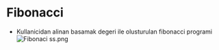 # Fibonacci

- Kullanicidan alinan basamak degeri ile olusturulan fibonacci programi
![Fibonaci ss.png](..%2F..%2F..%2F..%2FDocuments%2FPatika%20documents%2FFibonaci%20ss.png)